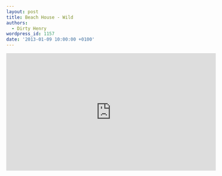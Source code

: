 ```yaml
---
layout: post
title: Beach House - Wild
authors:
  - Dirty Henry
wordpress_id: 1157
date: '2013-01-09 10:00:00 +0100'
---
```

<iframe width="560" height="315" src="http://www.youtube.com/embed/aRSDzmAy-X8" frameborder="0" allowfullscreen></iframe>
